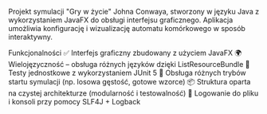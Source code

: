 Projekt symulacji "Gry w życie" Johna Conwaya, stworzony w języku Java z wykorzystaniem JavaFX do obsługi interfejsu graficznego. Aplikacja umożliwia konfigurację i wizualizację automatu komórkowego w sposób interaktywny.

Funkcjonalności
✅ Interfejs graficzny zbudowany z użyciem JavaFX
🌍 Wielojęzyczność – obsługa różnych języków dzięki ListResourceBundle
🧪 Testy jednostkowe z wykorzystaniem JUnit 5
🧠 Obsługa różnych trybów startu symulacji (np. losowa gęstość, gotowe wzorce)
📦 Struktura oparta na czystej architekturze (modularność i testowalność)
📝 Logowanie do pliku i konsoli przy pomocy SLF4J + Logback
